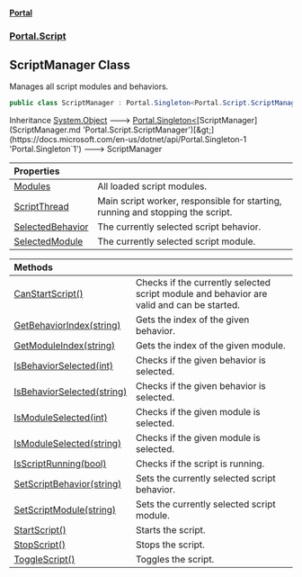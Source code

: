 #### [Portal](index.md 'index')
### [Portal.Script](Portal.Script.md 'Portal.Script')

## ScriptManager Class

Manages all script modules and behaviors.

```csharp
public class ScriptManager : Portal.Singleton<Portal.Script.ScriptManager>
```

Inheritance [System.Object](https://docs.microsoft.com/en-us/dotnet/api/System.Object 'System.Object') &#129106; [Portal.Singleton&lt;](https://docs.microsoft.com/en-us/dotnet/api/Portal.Singleton-1 'Portal.Singleton`1')[ScriptManager](ScriptManager.md 'Portal.Script.ScriptManager')[&gt;](https://docs.microsoft.com/en-us/dotnet/api/Portal.Singleton-1 'Portal.Singleton`1') &#129106; ScriptManager

| Properties | |
| :--- | :--- |
| [Modules](ScriptManager.Modules.md 'Portal.Script.ScriptManager.Modules') | All loaded script modules. |
| [ScriptThread](ScriptManager.ScriptThread.md 'Portal.Script.ScriptManager.ScriptThread') | Main script worker, responsible for starting, running and stopping the script. |
| [SelectedBehavior](ScriptManager.SelectedBehavior.md 'Portal.Script.ScriptManager.SelectedBehavior') | The currently selected script behavior. |
| [SelectedModule](ScriptManager.SelectedModule.md 'Portal.Script.ScriptManager.SelectedModule') | The currently selected script module. |

| Methods | |
| :--- | :--- |
| [CanStartScript()](ScriptManager.CanStartScript().md 'Portal.Script.ScriptManager.CanStartScript()') | Checks if the currently selected script module and behavior are valid and can be started. |
| [GetBehaviorIndex(string)](ScriptManager.GetBehaviorIndex(string).md 'Portal.Script.ScriptManager.GetBehaviorIndex(string)') | Gets the index of the given behavior. |
| [GetModuleIndex(string)](ScriptManager.GetModuleIndex(string).md 'Portal.Script.ScriptManager.GetModuleIndex(string)') | Gets the index of the given module. |
| [IsBehaviorSelected(int)](ScriptManager.IsBehaviorSelected(int).md 'Portal.Script.ScriptManager.IsBehaviorSelected(int)') | Checks if the given behavior is selected. |
| [IsBehaviorSelected(string)](ScriptManager.IsBehaviorSelected(string).md 'Portal.Script.ScriptManager.IsBehaviorSelected(string)') | Checks if the given behavior is selected. |
| [IsModuleSelected(int)](ScriptManager.IsModuleSelected(int).md 'Portal.Script.ScriptManager.IsModuleSelected(int)') | Checks if the given module is selected. |
| [IsModuleSelected(string)](ScriptManager.IsModuleSelected(string).md 'Portal.Script.ScriptManager.IsModuleSelected(string)') | Checks if the given module is selected. |
| [IsScriptRunning(bool)](ScriptManager.IsScriptRunning(bool).md 'Portal.Script.ScriptManager.IsScriptRunning(bool)') | Checks if the script is running. |
| [SetScriptBehavior(string)](ScriptManager.SetScriptBehavior(string).md 'Portal.Script.ScriptManager.SetScriptBehavior(string)') | Sets the currently selected script behavior. |
| [SetScriptModule(string)](ScriptManager.SetScriptModule(string).md 'Portal.Script.ScriptManager.SetScriptModule(string)') | Sets the currently selected script module. |
| [StartScript()](ScriptManager.StartScript().md 'Portal.Script.ScriptManager.StartScript()') | Starts the script. |
| [StopScript()](ScriptManager.StopScript().md 'Portal.Script.ScriptManager.StopScript()') | Stops the script. |
| [ToggleScript()](ScriptManager.ToggleScript().md 'Portal.Script.ScriptManager.ToggleScript()') | Toggles the script. |
